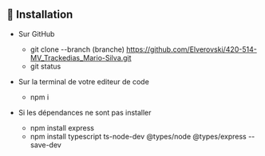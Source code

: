 ## 🥽​​ Installation
- Sur GitHub
  - git clone --branch (branche) https://github.com/Elverovski/420-514-MV_Trackedias_Mario-Silva.git
  - git status
    
- Sur la terminal de votre editeur de code 
  - npm i
  
- Si les dépendances ne sont pas installer
  - npm install express
  - npm install typescript ts-node-dev @types/node @types/express --save-dev
